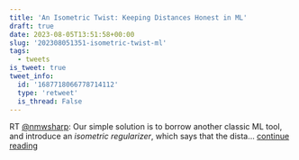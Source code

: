 ```yaml
---
title: 'An Isometric Twist: Keeping Distances Honest in ML'
draft: true
date: 2023-08-05T13:51:58+00:00
slug: '202308051351-isometric-twist-ml'
tags:
  - tweets
is_tweet: true
tweet_info:
  id: '1687718066778714112'
  type: 'retweet'
  is_thread: False
---
```




RT [@nmwsharp](https://x.com/nmwsharp): Our simple solution is to borrow another classic ML tool, and introduce an *isometric regularizer*, which says that the dista… [continue reading](https://x.com/sytelus/status/1687718066778714112)
